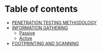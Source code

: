 # Table of contents

* [PENETRATION TESTING METHODOLOGY](README.md)
* [INFORMATION GATHERING](<README (1).md>)
  * [Passive](information-gathering/passive.md)
  * [Active](information-gathering/active.md)
* [FOOTPRINTING AND SCANNING](footprinting-and-scanning.md)
